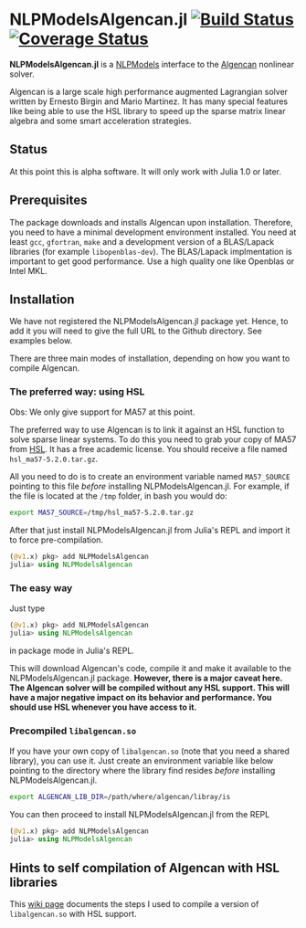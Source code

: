# NLPModelsAlgencan.jl [![Build Status](https://travis-ci.com/pjssilva/NLPModelsAlgencan.jl.svg?branch=master)](https://travis-ci.com/pjssilva/NLPModelsAlgencan.jl) [![Coverage Status](https://coveralls.io/repos/github/pjssilva/NLPModelsAlgencan.jl/badge.svg?branch=master)](https://coveralls.io/github/pjssilva/NLPModelsAlgencan.jl?branch=master) 

**NLPModelsAlgencan.jl** is a [NLPModels](https://github.com/JuliaSmoothOptimizers/NLPModels.jl)
interface to the [Algencan](https://www.ime.usp.br/~egbirgin/tango/codes.php)
nonlinear solver.

Algencan is a large scale high performance augmented Lagrangian solver written
by Ernesto Birgin and Mario Martínez. It has many special features like being
able to use the HSL library to speed up the sparse matrix linear algebra and
some smart acceleration strategies.

## Status

At this point this is alpha software. It will only work with Julia 1.0 or later. 

## Prerequisites

The package downloads and installs Algencan upon installation. Therefore, you
need to have a minimal development environment installed. You need at least
`gcc`, `gfortran`, `make` and a development version of a BLAS/Lapack libraries
(for example `libopenblas-dev`). The BLAS/Lapack implmentation is important to
get good performance. Use a high quality one like Openblas or Intel MKL.

## Installation

We have not registered the NLPModelsAlgencan.jl package yet. Hence, to add it you
will need to give the full URL to the Github directory. See examples below.

There are three main modes of installation, depending on how you want to compile
Algencan.

### The preferred way: using HSL

Obs: We only give support for MA57 at this point.

The preferred way to use Algencan is to link it against an HSL function to solve
sparse linear systems. To do this you need to grab your copy of MA57 from
[HSL](http://www.hsl.rl.ac.uk/catalogue/hsl_ma57.html). It has a free academic
license. You should receive a file named `hsl_ma57-5.2.0.tar.gz`.

All you need to do is to create an environment variable named
`MA57_SOURCE` pointing to this file *before* installing NLPModelsAlgencan.jl. For
example, if the file is located at the `/tmp` folder, in bash you would do:
```bash
export MA57_SOURCE=/tmp/hsl_ma57-5.2.0.tar.gz
```

After that just install NLPModelsAlgencan.jl from Julia's REPL and import it to force
pre-compilation.

```julia
(@v1.x) pkg> add NLPModelsAlgencan
julia> using NLPModelsAlgencan
```

### The easy way

Just type
```julia
(@v1.x) pkg> add NLPModelsAlgencan
julia> using NLPModelsAlgencan
```
in package mode in Julia's REPL.

This will download Algencan's code, compile it and make it available to the
NLPModelsAlgencan.jl package. **However, there is a major caveat here. The
Algencan solver will be compiled without any HSL support. This will have a major
negative impact on its behavior and performance. You should use HSL whenever you
have access to it.**

### Precompiled `libalgencan.so`

If you have your own copy of `libalgencan.so` (note that you need a shared
library), you can use it. Just create an environment variable like below
pointing to the directory where the library find resides *before* installing
NLPModelsAlgencan.jl.

```bash
export ALGENCAN_LIB_DIR=/path/where/algencan/libray/is
```

You can then proceed to install NLPModelsAlgencan.jl from the REPL
```julia
(@v1.x) pkg> add NLPModelsAlgencan
julia> using NLPModelsAlgencan
```

## Hints to self compilation of Algencan with HSL libraries

This [wiki
page](https://github.com/pjssilva/NLPModelsAlgencan.jl/wiki/Compiling-HSL-Libraries-for-use-with-NLPModelsAlgencan.jl)
documents the steps I used to compile a version of `libalgencan.so` with HSL
support.
